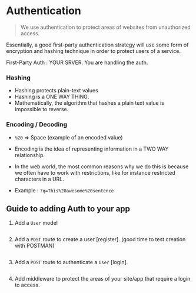 # Authentication
> We use authentication to protect areas of websites from unauthorized access.

Essentially, a good first-party authentication strategy will use some form of encryption and hashing technique in order to protect users of a service.

First-Party Auth : YOUR SRVER. You are handling the auth.

### Hashing
- Hashing protects plain-text values
- Hashing is a ONE WAY THING.
- Mathematically, the algorithm that hashes a plain text value is impossible to reverse.



### Encoding / Decoding
- `%20` => Space (example of an encoded value)
- Encoding is the idea of representing information in a TWO WAY relationship.
- In the web world, the most common reasons why we do this is because we often have to work with restrictions, like for instance restricted characters in a URL.

- Example : `?q=This%20awesome%20sentence`

## Guide to adding Auth to your app

1. Add a `User` model

```javascript


```

2. Add a `POST` route to create a user [register]. (good time to test creation with POSTMAN)

```javascript

```

3. Add a `POST` route to authenticate a `User` [login].

```javascript

```

4. Add middleware to protect the areas of your site/app that require a login to access.


```javascript

```
